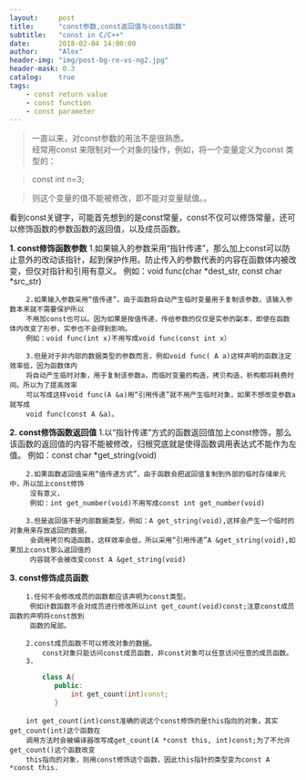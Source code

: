 ```yaml
---
layout:     post
title:      "const参数,const返回值与const函数"
subtitle:   "const in C/C++"
date:       2018-02-04 14:00:00
author:     "Alex"
header-img: "img/post-bg-re-vs-ng2.jpg"
header-mask: 0.3
catalog:    true
tags:
    - const return value
    - const function
    - const parameter
---
```



> 一直以来，对const参数的用法不是很熟悉。  
> 经常用const 来限制对一个对象的操作，例如，将一个变量定义为const 类型的：

>const  int  n=3;

>则这个变量的值不能被修改，即不能对变量赋值。。  

看到const关键字，可能首先想到的是const常量，const不仅可以修饰常量，还可以修饰函数的参数函数的返回值，以及成员函数。

**1. const修饰函数参数**
        1.如果输入的参数采用“指针传递”，那么加上const可以防止意外的改动该指针，起到保护作用。防止传入的参数代表的内容在函数体内被改变，但仅对指针和引用有意义。
        例如：void func(char *dest_str, const char *src_str)
        
        2.如果输入参数采用“值传递”，由于函数将自动产生临时变量用于复制该参数，该输入参数本来就不需要保护所以
        不用加const也可以。因为如果是按值传递，传给参数的仅仅是实参的副本，即使在函数体内改变了形参，实参也不会得到影响。
        例如：void func(int x)不用写成void func(const int x）
       
        3.但是对于非内部的数据类型的参数而言，例如void func( A a)这样声明的函数注定效率低，因为函数体内
        将自动产生临时对象，用于复制该参数a，而临时变量的构造，拷贝构造，析构都将耗费时间。所以为了提高效率
        可以写成这样void func(A &a)用“引用传递”就不用产生临时对象，如果不想改变参数a就写成
        void func(const A &a)。

 **2. const修饰函数返回值**
        1.以“指针传递”方式的函数返回值加上const修饰，那么该函数的返回值的内容不能被修改，归根究底就是使得函数调用表达式不能作为左值。
         例如：const char *get_string(void)
         
        2.如果函数返回值采用“值传递方式”，由于函数会把返回值复制到外部的临时存储单元中，所以加上const修饰
         没有意义，
         例如：int get_number(void)不用写成const int get_number(void)
        
        3.但是返回值不是内部数据类型，例如：A get_string(void),这样会产生一个临时的对象用来存放返回的数据，
         会调用拷贝构造函数，这样效率会低，所以采用“引用传递”A &get_string(void),如果加上const那么返回值的
         内容就不会被改变const A &get_string(void)

**3. const修饰成员函数**


        1.任何不会修改成员的函数都应该声明为const类型。
         例如计数函数不会对成员进行修改所以int get_count(void)const;注意const成员函数的声明将const放到
         函数的尾部。
         
        2.const成员函数不可以修改对象的数据。
            const对象只能访问const成员函数，非const对象可以任意访问任意的成员函数。
        3.

 ```C++
         class A{
            public:
                int get_count(int)const;
            }
```

        int get_count(int)const准确的说这个const修饰的是this指向的对象，其实get_count(int)这个函数在
        调用方法时会被编译器改写成get_count(A *const this, int)const;为了不允许get_count()这个函数改变
        this指向的对象，则用const修饰这个函数，因此this指针的类型变为const A *const this.